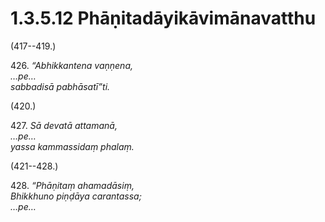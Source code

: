 # 1.3.5.12 Phāṇitadāyikāvimānavatthu

(417--419.)

426\. _“Abhikkantena vaṇṇena,_  
_…pe…_  
_sabbadisā pabhāsatī”ti._  

(420.)

427\. _Sā devatā attamanā,_  
_…pe…_  
_yassa kammassidaṃ phalaṃ._  

(421--428.)

428\. _“Phāṇitaṃ ahamadāsiṃ,_  
_Bhikkhuno piṇḍāya carantassa;_  
_…pe…_
